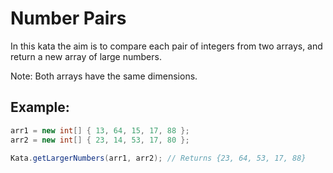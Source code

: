 # Number Pairs

In this kata the aim is to compare each pair of integers from two arrays, and return a new array of large numbers.

Note: Both arrays have the same dimensions.

## Example:
```csharp
arr1 = new int[] { 13, 64, 15, 17, 88 };
arr2 = new int[] { 23, 14, 53, 17, 80 };

Kata.getLargerNumbers(arr1, arr2); // Returns {23, 64, 53, 17, 88}
```